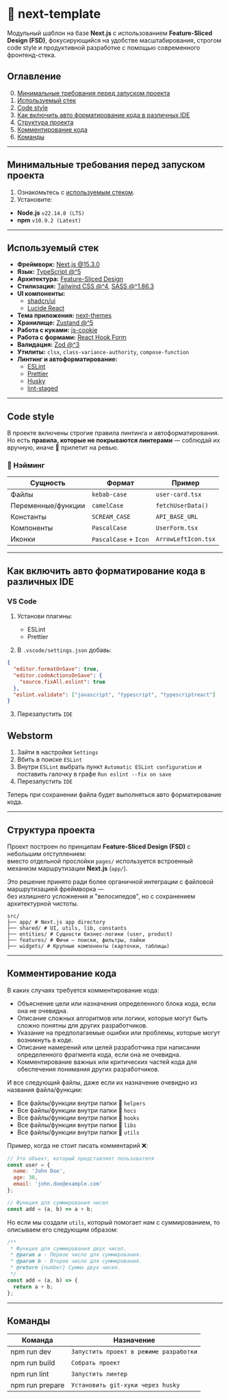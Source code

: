 # 🧩 next-template

Модульный шаблон на базе **Next.js** с использованием **Feature-Sliced Design (FSD)**, фокусирующийся на удобстве масштабирования, строгом code style и продуктивной разработке с помощью современного фронтенд-стека.

## Оглавление

0. [Минимальные требования перед запуском проекта](#Минимальные-требования-перед-запуском-проекта)
1. [Используемый стек](#Используемый-стек)
2. [Code style](#Code-style)
3. [Как включить авто форматирование кода в различных IDE](#Как-включить-авто-форматирование-кода-в-различных-ide)
4. [Структура проекта](#Структура-проекта)
5. [Комментирование кода](#Комментирование-кода)
6. [Команды](#Команды)

---

## Минимальные требования перед запуском проекта

1. Ознакомьтесь с [используемым стеком](#Используемый-стек).
2. Установите:

- **Node.js** `v22.14.0 (LTS)`
- **npm** `v10.9.2 (Latest)`

---

## Используемый стек

- **Фреймворк:** [Next.js @15.3.0](https://nextjs.org/docs)
- **Язык:** [TypeScript @^5](https://www.typescriptlang.org/docs/)
- **Архитектура:** [Feature-Sliced Design](https://feature-sliced.github.io/documentation/ru/)
- **Стилизация:** [Tailwind CSS @^4](https://tailwindcss.com/), [SASS @^1.86.3](https://sass-lang.com/)
- **UI компоненты:**
  - [shadcn/ui](https://ui.shadcn.com/)
  - [Lucide React](https://lucide.dev/)
- **Тема приложения:** [next-themes](https://github.com/pacocoursey/next-themes)
- **Хранилище:** [Zustand @^5](https://zustand-demo.pmnd.rs/)
- **Работа с куками:** [js-cookie](https://github.com/js-cookie/js-cookie)
- **Работа с формами:** [React Hook Form](https://react-hook-form.com/get-started)
- **Валидация:** [Zod @^3](https://zod.dev/)
- **Утилиты:** `clsx`, `class-variance-authority`, `compose-function`
- **Линтинг и автоформатирование:**
  - [ESLint](https://eslint.org/)
  - [Prettier](https://prettier.io/)
  - [Husky](https://typicode.github.io/husky/#/)
  - [lint-staged](https://github.com/okonet/lint-staged)

---

## Code style

В проекте включены строгие правила линтинга и автоформатирования.  
Но есть **правила, которые не покрываются линтерами** — соблюдай их вручную, иначе 👀 прилетит на ревью.

### 📁 Нэйминг

| Сущность           | Формат                | Пример              |
| ------------------ | --------------------- | ------------------- |
| Файлы              | `kebab-case`          | `user-card.tsx`     |
| Переменные/функции | `camelCase`           | `fetchUserData()`   |
| Константы          | `SCREAM_CASE`         | `API_BASE_URL`      |
| Компоненты         | `PascalCase`          | `UserForm.tsx`      |
| Иконки             | `PascalCase` + `Icon` | `ArrowLeftIcon.tsx` |

---

## Как включить авто форматирование кода в различных IDE

### VS Code

1. Установи плагины:

   - ESLint
   - Prettier

2. В `.vscode/settings.json` добавь:

```json
{
  "editor.formatOnSave": true,
  "editor.codeActionsOnSave": {
    "source.fixAll.eslint": true
  },
  "eslint.validate": ["javascript", "typescript", "typescriptreact"]
}
```

3. Перезапустить `IDE`

## Webstorm

1. Зайти в настройки `Settings`
2. Вбить в поиске `ESLint`
3. Внутри `ESLint` выбрать пункт `Automatic ESLint configuration` и поставить галочку в графе `Run eslint --fix on save`
4. Перезапустить `IDE`

Теперь при сохранении файла будет выполняться авто форматирование кода.

---

## Структура проекта

Проект построен по принципам **Feature-Sliced Design (FSD)** с небольшим отступлением:  
вместо отдельной прослойки `pages/` используется встроенный механизм маршрутизации **Next.js** (`app/`).

Это решение принято ради более органичной интеграции с файловой маршрутизацией фреймворка —  
без излишнего усложнения и "велосипедов", но с сохранением архитектурной чистоты.

```
src/
├── app/ # Next.js app directory
├── shared/ # UI, utils, lib, constants
├── entities/ # Сущности бизнес-логики (user, product)
├── features/ # Фичи – поиски, фильтры, лайки
├── widgets/ # Крупные компоненты (карточки, таблицы)
```

---

## Комментирование кода

В каких случаях требуется комментирование кода:

- Объяснение цели или назначения определенного блока кода, если она не очевидна.
- Описание сложных алгоритмов или логики, которые могут быть сложно понятны для других разработчиков.
- Указание на предполагаемые ошибки или проблемы, которые могут возникнуть в коде.
- Описание намерений или целей разработчика при написании определенного фрагмента кода, если она не очевидна.
- Комментирование важных или критических частей кода для обеспечения понимания других разработчиков.

И все следующий файлы, даже если их назначение очевидно из названия файла/функции:

- Все файлы/функции внутри папки 📁 `helpers`
- Все файлы/функции внутри папки 📁 `hocs`
- Все файлы/функции внутри папки 📁 `hooks`
- Все файлы/функции внутри папки 📁 `libs`
- Все файлы/функции внутри папки 📁 `utils`

Пример, когда не стоит писать комментарий ❌:

```js
// Это объект, который представляет пользователя
const user = {
  name: 'John Doe',
  age: 30,
  email: 'john.doe@example.com'
};
```

```js
// Функция для суммирования чисел
const add = (a, b) => a + b;
```

Но если мы создали `utils`, который помогает нам с суммированием, то описываем его следующим образом:

```js
/**
 * Функция для суммирования двух чисел.
 * @param a - Первое число для суммирования.
 * @param b - Второе число для суммирования.
 * @return {number} Сумма двух чисел.
 */
const add = (a, b) => {
  return a + b;
};
```

---

## Команды

| Команда         | Назначение                             |
| --------------- | -------------------------------------- |
| npm run dev     | `Запустить проект в режиме разработки` |
| npm run build   | `Собрать проект`                       |
| npm run lint    | `Запустить линтер`                     |
| npm run prepare | `Установить git-хуки через husky`      |
